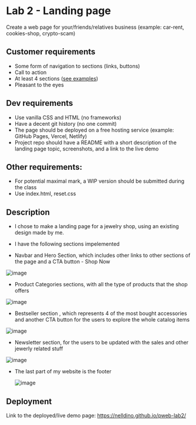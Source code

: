 # Lab 2 - Landing page

Create a web page for your/friends/relatives business (example: car-rent, cookies-shop, crypto-scam)

## Customer requirements

- Some form of navigation to sections (links, buttons)
- Call to action
- At least 4 sections ([see examples](https://webflow.com/blog/high-converting-landing-page))
- Pleasant to the eyes

## Dev requirements

- Use vanilla CSS and HTML (no frameworks)
- Have a decent git history (no one commit)
- The page should be deployed on a free hosting service (example: GitHub Pages, Vercel, Netlify)
- Project repo should have a README with a short description of the landing page topic, screenshots, and a link to the live demo

## Other requirements:

- For potential maximal mark, a WIP version should be submitted during the class
- Use index.html, reset.css


## Description

- I chose to make a landing page for a jewelry shop, using an existing design made by me.
- I have the following sections impelemented


- Navbar and Hero Section, which includes other links to other sections of the page and a CTA button - Shop Now
  
![image](https://github.com/user-attachments/assets/f8c00bc7-23f8-48ce-9500-eeab242fd2d5)

  - Product Categories sections, with all the type of products that the shop offers

![image](https://github.com/user-attachments/assets/61607844-be65-4c1d-aee5-f9eb7b06432b)

  - Bestseller section , which represents 4 of the most bought accessories and another CTA button for the users to explore the whole catalog items

![image](https://github.com/user-attachments/assets/ac2e09a5-b82f-41ee-8172-3de54d1b91f0)

- Newsletter section, for the users to be updated with the sales and other jewerly related stuff
  
![image](https://github.com/user-attachments/assets/6e7d77b1-2832-4c14-8931-79c5279f73ef)

- The last part of my website is the footer

  ![image](https://github.com/user-attachments/assets/3362c140-f78d-4850-85db-eeeb6c376784)


## Deployment
Link to the deployed/live demo page: https://nelldino.github.io/pweb-lab2/

